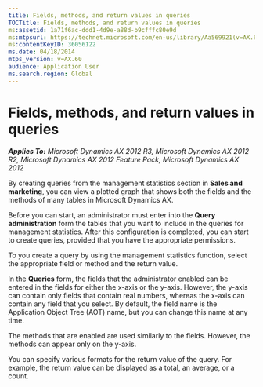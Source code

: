 ```yaml
---
title: Fields, methods, and return values in queries
TOCTitle: Fields, methods, and return values in queries
ms:assetid: 1a71f6ac-ddd1-4d9e-a88d-b9cfffc80e9d
ms:mtpsurl: https://technet.microsoft.com/en-us/library/Aa569921(v=AX.60)
ms:contentKeyID: 36056122
ms.date: 04/18/2014
mtps_version: v=AX.60
audience: Application User
ms.search.region: Global
---
```


# Fields, methods, and return values in queries 


_**Applies To:** Microsoft Dynamics AX 2012 R3, Microsoft Dynamics AX 2012 R2, Microsoft Dynamics AX 2012 Feature Pack, Microsoft Dynamics AX 2012_

By creating queries from the management statistics section in **Sales and marketing**, you can view a plotted graph that shows both the fields and the methods of many tables in Microsoft Dynamics AX.

Before you can start, an administrator must enter into the **Query administration** form the tables that you want to include in the queries for management statistics. After this configuration is completed, you can start to create queries, provided that you have the appropriate permissions.

To you create a query by using the management statistics function, select the appropriate field or method and the return value.

In the **Queries** form, the fields that the administrator enabled can be entered in the fields for either the x-axis or the y-axis. However, the y-axis can contain only fields that contain real numbers, whereas the x-axis can contain any field that you select. By default, the field name is the Application Object Tree (AOT) name, but you can change this name at any time.

The methods that are enabled are used similarly to the fields. However, the methods can appear only on the y-axis.

You can specify various formats for the return value of the query. For example, the return value can be displayed as a total, an average, or a count.

  


